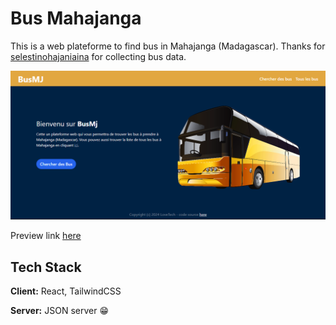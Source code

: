 # Bus Mahajanga

This is a web plateforme to find bus in Mahajanga (Madagascar). Thanks for [selestinohajaniaina](https://github.com/selestinohajaniaina) for collecting bus data.

![screenshot](https://github.com/Toukoms/bus-mahajanga/blob/main/screenshot.png)

Preview link [here](https://bus-mj.netlify.app/)

## Tech Stack

**Client:** React, TailwindCSS

**Server:** JSON server 😁
